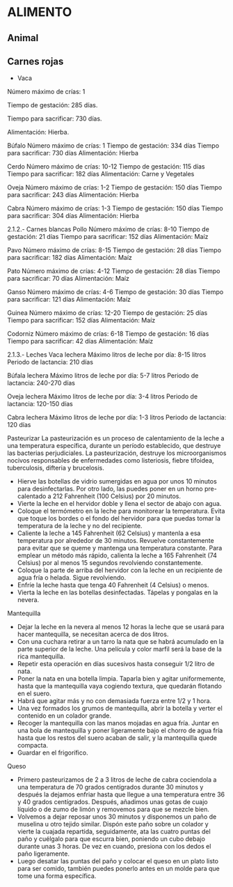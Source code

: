 ALIMENTO
=

Animal
-
Carnes rojas
-

- Vaca

Número máximo de crías: 1

Tiempo de gestación: 285 días.

Tiempo para sacrificar: 730 días.

Alimentación: Hierba.

Búfalo
Número máximo de crías: 1
Tiempo de gestación: 334 días
Tiempo para sacrificar: 730 días
Alimentación: Hierba

Cerdo
Número máximo de crías: 10-12
Tiempo de gestación: 115 días
Tiempo para sacrificar: 182 días
Alimentación: Carne y Vegetales

Oveja
Número máximo de crías: 1-2
Tiempo de gestación: 150 días
Tiempo para sacrificar: 243 días
Alimentación: Hierba

Cabra
Número máximo de crías: 1-3
Tiempo de gestación: 150 días
Tiempo para sacrificar: 304 días
Alimentación: Hierba

2.1.2.- Carnes blancas
Pollo
Número máximo de crías: 8-10
Tiempo de gestación: 21 días
Tiempo para sacrificar: 152 días
Alimentación: Maíz

Pavo
Número máximo de crías: 8-15
Tiempo de gestación: 28 días
Tiempo para sacrificar: 182 días
Alimentación: Maíz

Pato
Número máximo de crías: 4-12
Tiempo de gestación: 28 días
Tiempo para sacrificar: 70 días
Alimentación: Maíz

Ganso
Número máximo de crías: 4-6
Tiempo de gestación: 30 días
Tiempo para sacrificar: 121 días
Alimentación: Maíz

Guinea
Número máximo de crías: 12-20
Tiempo de gestación: 25 días
Tiempo para sacrificar: 152 días
Alimentación: Maíz

Codorniz
Número máximo de crías: 6-18
Tiempo de gestación: 16 días
Tiempo para sacrificar: 42 días
Alimentación: Maíz

2.1.3.- Leches
Vaca lechera
Máximo litros de leche por día: 8-15 litros
Periodo de lactancia: 210 días

Búfala lechera
Máximo litros de leche por día: 5-7 litros
Periodo de lactancia: 240-270 días

Oveja lechera
Máximo litros de leche por día: 3-4 litros
Periodo de lactancia: 120-150 días

Cabra lechera
Máximo litros de leche por día: 1-3 litros
Periodo de lactancia: 120 días

Pasteurizar
La pasteurización es un proceso de calentamiento de la leche a una temperatura específica, durante un período establecido, que destruye las bacterias perjudiciales. La pasteurización, destruye los microorganismos nocivos responsables de enfermedades como listeriosis, fiebre tifoidea, tuberculosis, difteria y brucelosis.

- Hierve las botellas de vidrio sumergidas en agua por unos 10 minutos para desinfectarlas. Por otro lado, las puedes poner en un horno pre-calentado a 212 Fahrenheit (100 Celsius) por 20 minutos.
- Vierte la leche en el hervidor doble y llena el sector de abajo con agua.
- Coloque el termómetro en la leche para monitorear la temperatura. Evita que toque los bordes o el fondo del hervidor para que puedas tomar la temperatura de la leche y no del recipiente.
- Caliente la leche a 145 Fahrenheit (62 Celsius) y mantenla a esa temperatura por alrededor de 30 minutos. Revuelve constantemente para evitar que se queme y mantenga una temperatura constante. Para emplear un método más rápido, calienta la leche a 165 Fahrenheit (74 Celsius) por al menos 15 segundos revolviendo constantemente.
- Coloque la parte de arriba del hervidor con la leche en un recipiente de agua fría o helada. Sigue revolviendo.
- Enfríe la leche hasta que tenga 40 Fahrenheit (4 Celsius) o menos.
- Vierta la leche en las botellas desinfectadas. Tápelas y pongalas en la nevera.

Mantequilla
- Dejar la leche en la nevera al menos 12 horas la leche que se usará para hacer mantequilla, se necesitan acerca de dos litros.
- Con una cuchara retirar a un tarro la nata que se habrá acumulado en la parte superior de la leche. Una película y color marfil será la base de la rica mantequilla.
- Repetir esta operación en días sucesivos hasta conseguir 1/2 litro de nata.
- Poner la nata en una botella limpia. Taparla bien y agitar uniformemente, hasta que la mantequilla vaya cogiendo textura, que quedarán flotando en el suero.
- Habrá que agitar más y no con demasiada fuerza entre 1/2 y 1 hora.
- Una vez formados los grumos de mantequilla, abrir la botella y verter el contenido en un colador grande.
- Recoger la mantequilla con las manos mojadas en agua fría. Juntar en una bola de mantequilla y poner ligeramente bajo el chorro de agua fría hasta que los restos del suero acaban de salir, y la mantequilla quede compacta.
- Guardar en el frigorífico.

Queso
- Primero pasteurizamos de 2 a 3 litros de leche de cabra cociendola a una temperatura de 70 grados centígrados durante 30 minutos y después la dejamos enfriar hasta que llegue a una temperatura entre 36 y 40 grados centígrados. Después, añadimos unas gotas de cuajo líquido o de zumo de limón y removemos para que se mezcle bien.
- Volvemos a dejar reposar unos 30 minutos y disponemos un paño de muselina u otro tejido similar. Dispón este paño sobre un colador y vierte la cuajada repartida, seguidamente, ata las cuatro puntas del paño y cuélgalo para que escurra bien, poniendo un cubo debajo durante unas 3 horas. De vez en cuando, presiona con los dedos el paño ligeramente.
- Luego desatar las puntas del paño y colocar el queso en un plato listo para ser comido, también puedes ponerlo antes en un molde para que tome una forma específica.
